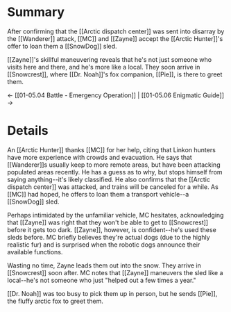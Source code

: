 # Summary
After confirming that the [[Arctic dispatch center]] was sent into disarray by the [[Wanderer]] attack, [[MC]] and [[Zayne]] accept the [[Arctic Hunter]]'s offer to loan them a [[SnowDog]] sled.

[[Zayne]]'s skillful maneuvering reveals that he's not just someone who visits here and there, and he's more like a local. They soon arrive in [[Snowcrest]], where [[Dr. Noah]]'s fox companion, [[Pie]], is there to greet them.

← [[01-05.04 Battle - Emergency Operation]] | [[01-05.06 Enigmatic Guide]] →

# Details

An [[Arctic Hunter]] thanks [[MC]] for her help, citing that Linkon hunters have more experience with crowds and evacuation. He says that [[Wanderer]]s usually keep to more remote areas, but have been attacking populated areas recently. He has a guess as to why, but stops himself from saying anything--it's likely classified. He also confirms that the [[Arctic dispatch center]] was attacked, and trains will be canceled for a while. As [[MC]] had hoped, he offers to loan them a transport vehicle--a [[SnowDog]] sled.

Perhaps intimidated by the unfamiliar vehicle, MC hesitates, acknowledging that [[Zayne]] was right that they won't be able to get to [[Snowcrest]] before it gets too dark. [[Zayne]], however, is confident--he's used these sleds before. MC briefly believes they're actual dogs (due to the highly realistic fur) and is surprised when the robotic dogs announce their available functions.

Wasting no time, Zayne leads them out into the snow. They arrive in [[Snowcrest]] soon after. MC notes that [[Zayne]] maneuvers the sled like a local--he's not someone who just "helped out a few times a year."

[[Dr. Noah]] was too busy to pick them up in person, but he sends [[Pie]], the fluffy arctic fox to greet them.
